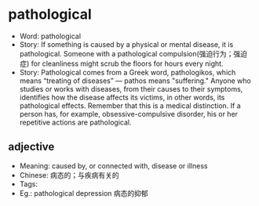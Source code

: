 # pathological

- Word: pathological
- Story: If something is caused by a physical or mental disease, it is pathological. Someone with a pathological compulsion(强迫行为；强迫症) for cleanliness might scrub the floors for hours every night.
- Story: Pathological comes from a Greek word, pathologikos, which means “treating of diseases” — pathos means "suffering." Anyone who studies or works with diseases, from their causes to their symptoms, identifies how the disease affects its victims, in other words, its pathological effects. Remember that this is a medical distinction. If a person has, for example, obsessive-compulsive disorder, his or her repetitive actions are pathological.

## adjective

- Meaning: caused by, or connected with, disease or illness
- Chinese: 病态的；与疾病有关的
- Tags: 
- Eg.: pathological depression 病态的抑郁

